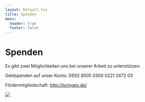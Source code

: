 ```yaml
---
layout: Default.tsx
title: Spenden
menu:
  header: true
  footer: false
---
```


# Spenden

Es gibt zwei Möglichkeiten uns bei unserer Arbeit zu unterstützen:

Geldspenden auf unser Konto: DE92 8505 0300 0221 2472 03

Fördermitgliedschaft: <http://turingev.de/>

![](/media/images/hand-g27374f4cf_1280.webp)
